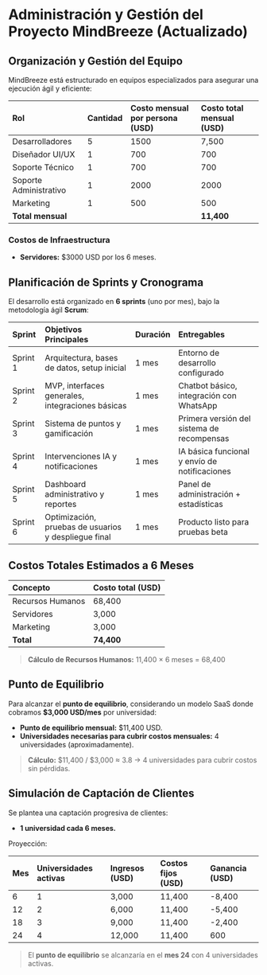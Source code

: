# Administración y Gestión del Proyecto MindBreeze (Actualizado)

## Organización y Gestión del Equipo

MindBreeze está estructurado en equipos especializados para asegurar una ejecución ágil y eficiente:

| Rol | Cantidad | Costo mensual por persona (USD) | Costo total mensual (USD) |
|:---|:---|:---|:---|
| Desarrolladores | 5 | 1500 | 7,500 |
| Diseñador UI/UX | 1 | 700 | 700 |
| Soporte Técnico | 1 | 700 | 700 |
| Soporte Administrativo | 1 | 2000 | 2000 |
| Marketing | 1 | 500 | 500 |
| **Total mensual** | | | **11,400** |

### Costos de Infraestructura

- **Servidores:** $3000 USD por los 6 meses.

## Planificación de Sprints y Cronograma

El desarrollo está organizado en **6 sprints** (uno por mes), bajo la metodología ágil **Scrum**:

| Sprint | Objetivos Principales | Duración | Entregables |
|:---|:---|:---|:---|
| Sprint 1 | Arquitectura, bases de datos, setup inicial | 1 mes | Entorno de desarrollo configurado |
| Sprint 2 | MVP, interfaces generales, integraciones básicas | 1 mes | Chatbot básico, integración con WhatsApp |
| Sprint 3 | Sistema de puntos y gamificación | 1 mes | Primera versión del sistema de recompensas |
| Sprint 4 | Intervenciones IA y notificaciones | 1 mes | IA básica funcional y envío de notificaciones |
| Sprint 5 | Dashboard administrativo y reportes | 1 mes | Panel de administración + estadísticas |
| Sprint 6 | Optimización, pruebas de usuarios y despliegue final | 1 mes | Producto listo para pruebas beta |

## Costos Totales Estimados a 6 Meses

| Concepto | Costo total (USD) |
|:---|:---|
| Recursos Humanos | 68,400 |
| Servidores | 3,000 |
| Marketing | 3,000 |
| **Total** | **74,400** |

> **Cálculo de Recursos Humanos:** 11,400 × 6 meses = 68,400

## Punto de Equilibrio

Para alcanzar el **punto de equilibrio**, considerando un modelo SaaS donde cobramos **$3,000 USD/mes** por universidad:

- **Punto de equilibrio mensual:** $11,400 USD.
- **Universidades necesarias para cubrir costos mensuales:** 4 universidades (aproximadamente).

> **Cálculo:** $11,400 / $3,000 ≈ 3.8 → 4 universidades para cubrir costos sin pérdidas.

## Simulación de Captación de Clientes

Se plantea una captación progresiva de clientes:

- **1 universidad cada 6 meses.**

Proyección:

| Mes | Universidades activas | Ingresos (USD) | Costos fijos (USD) | Ganancia (USD) |
|:---|:---|:---|:---|:---|
| 6 | 1 | 3,000 | 11,400 | -8,400 |
| 12 | 2 | 6,000 | 11,400 | -5,400 |
| 18 | 3 | 9,000 | 11,400 | -2,400 |
| 24 | 4 | 12,000 | 11,400 | 600 |

> El **punto de equilibrio** se alcanzaría en el **mes 24** con 4 universidades activas.
